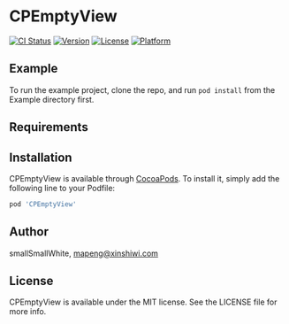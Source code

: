 # CPEmptyView

[![CI Status](http://img.shields.io/travis/smallSmallWhite/CPEmptyView.svg?style=flat)](https://travis-ci.org/smallSmallWhite/CPEmptyView)
[![Version](https://img.shields.io/cocoapods/v/CPEmptyView.svg?style=flat)](http://cocoapods.org/pods/CPEmptyView)
[![License](https://img.shields.io/cocoapods/l/CPEmptyView.svg?style=flat)](http://cocoapods.org/pods/CPEmptyView)
[![Platform](https://img.shields.io/cocoapods/p/CPEmptyView.svg?style=flat)](http://cocoapods.org/pods/CPEmptyView)

## Example

To run the example project, clone the repo, and run `pod install` from the Example directory first.

## Requirements

## Installation

CPEmptyView is available through [CocoaPods](http://cocoapods.org). To install
it, simply add the following line to your Podfile:

```ruby
pod 'CPEmptyView'
```

## Author

smallSmallWhite, mapeng@xinshiwi.com

## License

CPEmptyView is available under the MIT license. See the LICENSE file for more info.
